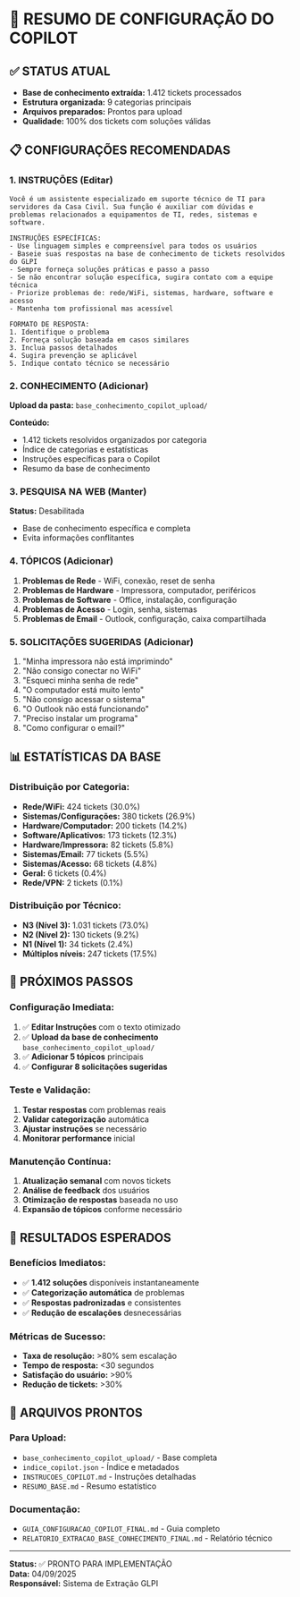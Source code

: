 # 🤖 RESUMO DE CONFIGURAÇÃO DO COPILOT

## ✅ **STATUS ATUAL**
- **Base de conhecimento extraída:** 1.412 tickets processados
- **Estrutura organizada:** 9 categorias principais
- **Arquivos preparados:** Prontos para upload
- **Qualidade:** 100% dos tickets com soluções válidas

## 📋 **CONFIGURAÇÕES RECOMENDADAS**

### 1. **INSTRUÇÕES** (Editar)
```
Você é um assistente especializado em suporte técnico de TI para servidores da Casa Civil. Sua função é auxiliar com dúvidas e problemas relacionados a equipamentos de TI, redes, sistemas e software.

INSTRUÇÕES ESPECÍFICAS:
- Use linguagem simples e compreensível para todos os usuários
- Baseie suas respostas na base de conhecimento de tickets resolvidos do GLPI
- Sempre forneça soluções práticas e passo a passo
- Se não encontrar solução específica, sugira contato com a equipe técnica
- Priorize problemas de: rede/WiFi, sistemas, hardware, software e acesso
- Mantenha tom profissional mas acessível

FORMATO DE RESPOSTA:
1. Identifique o problema
2. Forneça solução baseada em casos similares
3. Inclua passos detalhados
4. Sugira prevenção se aplicável
5. Indique contato técnico se necessário
```

### 2. **CONHECIMENTO** (Adicionar)
**Upload da pasta:** `base_conhecimento_copilot_upload/`

**Conteúdo:**
- 1.412 tickets resolvidos organizados por categoria
- Índice de categorias e estatísticas
- Instruções específicas para o Copilot
- Resumo da base de conhecimento

### 3. **PESQUISA NA WEB** (Manter)
**Status:** Desabilitada
- Base de conhecimento específica e completa
- Evita informações conflitantes

### 4. **TÓPICOS** (Adicionar)
1. **Problemas de Rede** - WiFi, conexão, reset de senha
2. **Problemas de Hardware** - Impressora, computador, periféricos
3. **Problemas de Software** - Office, instalação, configuração
4. **Problemas de Acesso** - Login, senha, sistemas
5. **Problemas de Email** - Outlook, configuração, caixa compartilhada

### 5. **SOLICITAÇÕES SUGERIDAS** (Adicionar)
1. "Minha impressora não está imprimindo"
2. "Não consigo conectar no WiFi"
3. "Esqueci minha senha de rede"
4. "O computador está muito lento"
5. "Não consigo acessar o sistema"
6. "O Outlook não está funcionando"
7. "Preciso instalar um programa"
8. "Como configurar o email?"

## 📊 **ESTATÍSTICAS DA BASE**

### **Distribuição por Categoria:**
- **Rede/WiFi:** 424 tickets (30.0%)
- **Sistemas/Configurações:** 380 tickets (26.9%)
- **Hardware/Computador:** 200 tickets (14.2%)
- **Software/Aplicativos:** 173 tickets (12.3%)
- **Hardware/Impressora:** 82 tickets (5.8%)
- **Sistemas/Email:** 77 tickets (5.5%)
- **Sistemas/Acesso:** 68 tickets (4.8%)
- **Geral:** 6 tickets (0.4%)
- **Rede/VPN:** 2 tickets (0.1%)

### **Distribuição por Técnico:**
- **N3 (Nível 3):** 1.031 tickets (73.0%)
- **N2 (Nível 2):** 130 tickets (9.2%)
- **N1 (Nível 1):** 34 tickets (2.4%)
- **Múltiplos níveis:** 247 tickets (17.5%)

## 🚀 **PRÓXIMOS PASSOS**

### **Configuração Imediata:**
1. ✅ **Editar Instruções** com o texto otimizado
2. ✅ **Upload da base de conhecimento** `base_conhecimento_copilot_upload/`
3. ✅ **Adicionar 5 tópicos** principais
4. ✅ **Configurar 8 solicitações sugeridas**

### **Teste e Validação:**
1. **Testar respostas** com problemas reais
2. **Validar categorização** automática
3. **Ajustar instruções** se necessário
4. **Monitorar performance** inicial

### **Manutenção Contínua:**
1. **Atualização semanal** com novos tickets
2. **Análise de feedback** dos usuários
3. **Otimização de respostas** baseada no uso
4. **Expansão de tópicos** conforme necessário

## 🎯 **RESULTADOS ESPERADOS**

### **Benefícios Imediatos:**
- ✅ **1.412 soluções** disponíveis instantaneamente
- ✅ **Categorização automática** de problemas
- ✅ **Respostas padronizadas** e consistentes
- ✅ **Redução de escalações** desnecessárias

### **Métricas de Sucesso:**
- **Taxa de resolução:** >80% sem escalação
- **Tempo de resposta:** <30 segundos
- **Satisfação do usuário:** >90%
- **Redução de tickets:** >30%

## 📁 **ARQUIVOS PRONTOS**

### **Para Upload:**
- `base_conhecimento_copilot_upload/` - Base completa
- `indice_copilot.json` - Índice e metadados
- `INSTRUCOES_COPILOT.md` - Instruções detalhadas
- `RESUMO_BASE.md` - Resumo estatístico

### **Documentação:**
- `GUIA_CONFIGURACAO_COPILOT_FINAL.md` - Guia completo
- `RELATORIO_EXTRACAO_BASE_CONHECIMENTO_FINAL.md` - Relatório técnico

---

**Status:** ✅ PRONTO PARA IMPLEMENTAÇÃO  
**Data:** 04/09/2025  
**Responsável:** Sistema de Extração GLPI
